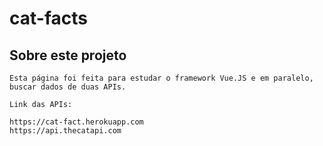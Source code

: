 # cat-facts

## Sobre este projeto
```
Esta página foi feita para estudar o framework Vue.JS e em paralelo, buscar dados de duas APIs.

Link das APIs:

https://cat-fact.herokuapp.com
https://api.thecatapi.com
```